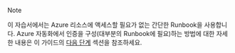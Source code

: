> [!NOTE]
> 이 자습서에서는 Azure 리소스에 액세스할 필요가 없는 간단한 Runbook을 사용합니다.  Azure 자동화에서 인증을 구성(대부분의 Runbook에 필요)하는 방법에 대한 자세한 내용은 이 가이드의 [다음 단계](#nextsteps) 섹션을 참조하세요. 
> 
> 



<!--HONumber=Jan17_HO3-->


